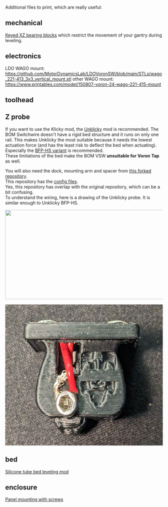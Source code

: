 Additional files to print, which are really useful:

## mechanical
[Keyed XZ bearing blocks](https://github.com/hymness1/Switchwire_Things/tree/main/Z_bearing_blocks_keyed) which restrict the movement of your gantry during leveling.  


## electronics
LDO WAGO mount: https://github.com/MotorDynamicsLab/LDOVoronSW/blob/main/STLs/wago_221-413_3x3_vertical_mount.stl
other WAGO mount: https://www.printables.com/model/150807-voron-24-wago-221-415-mount

## toolhead

## Z probe
If you want to use the Klicky mod, the [Unklicky](https://github.com/majarspeed/Unklicky) mod is recommended. The BOM Switchwire doesn't have a rigid bed structure and it runs on only one rail. This makes Unklicky the most suitable because it needs the lowest actuation force (and has the least risk to deflect the bed when actuating). Especially the [BFP-HS variant](https://github.com/majarspeed/Unklicky/tree/main/Unklicky_Probes/BFP-HS) is recommended.  
These limitations of the bed make the BOM VSW **unsuitable for Voron Tap** as well.  

You will also need the dock, mounting arm and spacer from [this forked repository](https://github.com/jlas1/Klicky-Probe/tree/main/Printers/Voron/Switchwire).  
This repository has the [config files](https://github.com/jlas1/Klicky-Probe/blob/main/Klipper_macros).  
Yes, this repository has overlap with the original repository, which can be a bit confusing.  
To understand the wiring, here is a drawing of the Unklicky probe. It is similar enough to Unklicky BFP-HS.

<a href="https://github.com/majarspeed/Unklicky/raw/main/pictures/BFPContact.png"><img src="https://github.com/majarspeed/Unklicky/raw/main/pictures/BFPContact.png"  width="518" height="285" ></a>

<a href="https://raw.githubusercontent.com/thijsdeschildre/switchwire-bonus/main/images/unklicky_bfp-hs.jpg"> <img src="https://raw.githubusercontent.com/thijsdeschildre/switchwire-bonus/main/images/unklicky_bfp-hs.jpg"  width="600" height="450" ></a>

## bed
[Silicone tube bed leveling mod](https://www.schweinert.com/silicone-bed-level-mod-prusa-mk3/)

## enclosure
[Panel mounting with screws](https://github.com/hymness1/Switchwire_Things/tree/main/VSW_screwed_panel_mounting)
